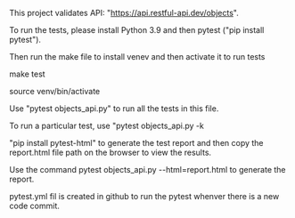 This project validates API: "https://api.restful-api.dev/objects".

To run the tests, please install Python 3.9 and then pytest ("pip install pytest").

Then run the make file to install venev and then activate it to run tests

make test

source venv/bin/activate


Use "pytest objects_api.py" to run all the tests in this file.

To run a particular test, use "pytest objects_api.py -k <test-name>

"pip install pytest-html" to generate the test report and then copy the report.html file path on the browser to view the results.

Use the command pytest objects_api.py --html=report.html to generate the report.

pytest.yml fil is created in github to run the pytest whenver there is a new code commit.
